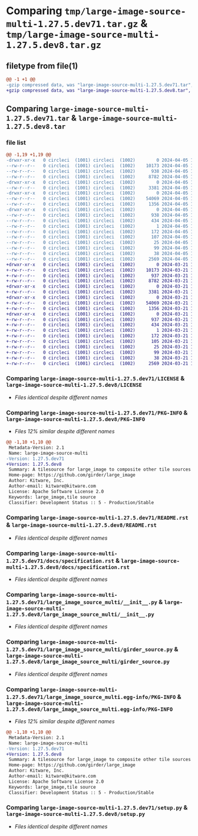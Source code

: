 # Comparing `tmp/large-image-source-multi-1.27.5.dev71.tar.gz` & `tmp/large-image-source-multi-1.27.5.dev8.tar.gz`

## filetype from file(1)

```diff
@@ -1 +1 @@
-gzip compressed data, was "large-image-source-multi-1.27.5.dev71.tar", last modified: Fri Apr  5 17:26:14 2024, max compression
+gzip compressed data, was "large-image-source-multi-1.27.5.dev8.tar", last modified: Thu Mar 21 13:11:13 2024, max compression
```

## Comparing `large-image-source-multi-1.27.5.dev71.tar` & `large-image-source-multi-1.27.5.dev8.tar`

### file list

```diff
@@ -1,19 +1,19 @@
-drwxr-xr-x   0 circleci  (1001) circleci  (1002)        0 2024-04-05 17:26:14.386481 large-image-source-multi-1.27.5.dev71/
--rw-r--r--   0 circleci  (1001) circleci  (1002)    10173 2024-04-05 17:26:14.000000 large-image-source-multi-1.27.5.dev71/LICENSE
--rw-r--r--   0 circleci  (1001) circleci  (1002)      938 2024-04-05 17:26:14.386481 large-image-source-multi-1.27.5.dev71/PKG-INFO
--rw-r--r--   0 circleci  (1001) circleci  (1002)     8782 2024-04-05 17:26:14.000000 large-image-source-multi-1.27.5.dev71/README.rst
-drwxr-xr-x   0 circleci  (1001) circleci  (1002)        0 2024-04-05 17:26:14.382481 large-image-source-multi-1.27.5.dev71/docs/
--rw-r--r--   0 circleci  (1001) circleci  (1002)     3381 2024-04-05 17:23:19.000000 large-image-source-multi-1.27.5.dev71/docs/specification.rst
-drwxr-xr-x   0 circleci  (1001) circleci  (1002)        0 2024-04-05 17:26:14.386481 large-image-source-multi-1.27.5.dev71/large_image_source_multi/
--rw-r--r--   0 circleci  (1001) circleci  (1002)    54069 2024-04-05 17:23:19.000000 large-image-source-multi-1.27.5.dev71/large_image_source_multi/__init__.py
--rw-r--r--   0 circleci  (1001) circleci  (1002)     1356 2024-04-05 17:23:19.000000 large-image-source-multi-1.27.5.dev71/large_image_source_multi/girder_source.py
-drwxr-xr-x   0 circleci  (1001) circleci  (1002)        0 2024-04-05 17:26:14.386481 large-image-source-multi-1.27.5.dev71/large_image_source_multi.egg-info/
--rw-r--r--   0 circleci  (1001) circleci  (1002)      938 2024-04-05 17:26:14.000000 large-image-source-multi-1.27.5.dev71/large_image_source_multi.egg-info/PKG-INFO
--rw-r--r--   0 circleci  (1001) circleci  (1002)      434 2024-04-05 17:26:14.000000 large-image-source-multi-1.27.5.dev71/large_image_source_multi.egg-info/SOURCES.txt
--rw-r--r--   0 circleci  (1001) circleci  (1002)        1 2024-04-05 17:26:14.000000 large-image-source-multi-1.27.5.dev71/large_image_source_multi.egg-info/dependency_links.txt
--rw-r--r--   0 circleci  (1001) circleci  (1002)      172 2024-04-05 17:26:14.000000 large-image-source-multi-1.27.5.dev71/large_image_source_multi.egg-info/entry_points.txt
--rw-r--r--   0 circleci  (1001) circleci  (1002)      107 2024-04-05 17:26:14.000000 large-image-source-multi-1.27.5.dev71/large_image_source_multi.egg-info/requires.txt
--rw-r--r--   0 circleci  (1001) circleci  (1002)       25 2024-04-05 17:26:14.000000 large-image-source-multi-1.27.5.dev71/large_image_source_multi.egg-info/top_level.txt
--rw-r--r--   0 circleci  (1001) circleci  (1002)       99 2024-04-05 17:23:19.000000 large-image-source-multi-1.27.5.dev71/pyproject.toml
--rw-r--r--   0 circleci  (1001) circleci  (1002)       38 2024-04-05 17:26:14.386481 large-image-source-multi-1.27.5.dev71/setup.cfg
--rw-r--r--   0 circleci  (1001) circleci  (1002)     2569 2024-04-05 17:23:19.000000 large-image-source-multi-1.27.5.dev71/setup.py
+drwxr-xr-x   0 circleci  (1001) circleci  (1002)        0 2024-03-21 13:11:13.852408 large-image-source-multi-1.27.5.dev8/
+-rw-r--r--   0 circleci  (1001) circleci  (1002)    10173 2024-03-21 13:11:13.000000 large-image-source-multi-1.27.5.dev8/LICENSE
+-rw-r--r--   0 circleci  (1001) circleci  (1002)      937 2024-03-21 13:11:13.852408 large-image-source-multi-1.27.5.dev8/PKG-INFO
+-rw-r--r--   0 circleci  (1001) circleci  (1002)     8782 2024-03-21 13:11:13.000000 large-image-source-multi-1.27.5.dev8/README.rst
+drwxr-xr-x   0 circleci  (1001) circleci  (1002)        0 2024-03-21 13:11:13.852408 large-image-source-multi-1.27.5.dev8/docs/
+-rw-r--r--   0 circleci  (1001) circleci  (1002)     3381 2024-03-21 13:08:10.000000 large-image-source-multi-1.27.5.dev8/docs/specification.rst
+drwxr-xr-x   0 circleci  (1001) circleci  (1002)        0 2024-03-21 13:11:13.852408 large-image-source-multi-1.27.5.dev8/large_image_source_multi/
+-rw-r--r--   0 circleci  (1001) circleci  (1002)    54069 2024-03-21 13:08:10.000000 large-image-source-multi-1.27.5.dev8/large_image_source_multi/__init__.py
+-rw-r--r--   0 circleci  (1001) circleci  (1002)     1356 2024-03-21 13:08:10.000000 large-image-source-multi-1.27.5.dev8/large_image_source_multi/girder_source.py
+drwxr-xr-x   0 circleci  (1001) circleci  (1002)        0 2024-03-21 13:11:13.852408 large-image-source-multi-1.27.5.dev8/large_image_source_multi.egg-info/
+-rw-r--r--   0 circleci  (1001) circleci  (1002)      937 2024-03-21 13:11:13.000000 large-image-source-multi-1.27.5.dev8/large_image_source_multi.egg-info/PKG-INFO
+-rw-r--r--   0 circleci  (1001) circleci  (1002)      434 2024-03-21 13:11:13.000000 large-image-source-multi-1.27.5.dev8/large_image_source_multi.egg-info/SOURCES.txt
+-rw-r--r--   0 circleci  (1001) circleci  (1002)        1 2024-03-21 13:11:13.000000 large-image-source-multi-1.27.5.dev8/large_image_source_multi.egg-info/dependency_links.txt
+-rw-r--r--   0 circleci  (1001) circleci  (1002)      172 2024-03-21 13:11:13.000000 large-image-source-multi-1.27.5.dev8/large_image_source_multi.egg-info/entry_points.txt
+-rw-r--r--   0 circleci  (1001) circleci  (1002)      105 2024-03-21 13:11:13.000000 large-image-source-multi-1.27.5.dev8/large_image_source_multi.egg-info/requires.txt
+-rw-r--r--   0 circleci  (1001) circleci  (1002)       25 2024-03-21 13:11:13.000000 large-image-source-multi-1.27.5.dev8/large_image_source_multi.egg-info/top_level.txt
+-rw-r--r--   0 circleci  (1001) circleci  (1002)       99 2024-03-21 13:08:10.000000 large-image-source-multi-1.27.5.dev8/pyproject.toml
+-rw-r--r--   0 circleci  (1001) circleci  (1002)       38 2024-03-21 13:11:13.852408 large-image-source-multi-1.27.5.dev8/setup.cfg
+-rw-r--r--   0 circleci  (1001) circleci  (1002)     2569 2024-03-21 13:08:10.000000 large-image-source-multi-1.27.5.dev8/setup.py
```

### Comparing `large-image-source-multi-1.27.5.dev71/LICENSE` & `large-image-source-multi-1.27.5.dev8/LICENSE`

 * *Files identical despite different names*

### Comparing `large-image-source-multi-1.27.5.dev71/PKG-INFO` & `large-image-source-multi-1.27.5.dev8/PKG-INFO`

 * *Files 12% similar despite different names*

```diff
@@ -1,10 +1,10 @@
 Metadata-Version: 2.1
 Name: large-image-source-multi
-Version: 1.27.5.dev71
+Version: 1.27.5.dev8
 Summary: A tilesource for large_image to composite other tile sources
 Home-page: https://github.com/girder/large_image
 Author: Kitware, Inc.
 Author-email: kitware@kitware.com
 License: Apache Software License 2.0
 Keywords: large_image,tile source
 Classifier: Development Status :: 5 - Production/Stable
```

### Comparing `large-image-source-multi-1.27.5.dev71/README.rst` & `large-image-source-multi-1.27.5.dev8/README.rst`

 * *Files identical despite different names*

### Comparing `large-image-source-multi-1.27.5.dev71/docs/specification.rst` & `large-image-source-multi-1.27.5.dev8/docs/specification.rst`

 * *Files identical despite different names*

### Comparing `large-image-source-multi-1.27.5.dev71/large_image_source_multi/__init__.py` & `large-image-source-multi-1.27.5.dev8/large_image_source_multi/__init__.py`

 * *Files identical despite different names*

### Comparing `large-image-source-multi-1.27.5.dev71/large_image_source_multi/girder_source.py` & `large-image-source-multi-1.27.5.dev8/large_image_source_multi/girder_source.py`

 * *Files identical despite different names*

### Comparing `large-image-source-multi-1.27.5.dev71/large_image_source_multi.egg-info/PKG-INFO` & `large-image-source-multi-1.27.5.dev8/large_image_source_multi.egg-info/PKG-INFO`

 * *Files 12% similar despite different names*

```diff
@@ -1,10 +1,10 @@
 Metadata-Version: 2.1
 Name: large-image-source-multi
-Version: 1.27.5.dev71
+Version: 1.27.5.dev8
 Summary: A tilesource for large_image to composite other tile sources
 Home-page: https://github.com/girder/large_image
 Author: Kitware, Inc.
 Author-email: kitware@kitware.com
 License: Apache Software License 2.0
 Keywords: large_image,tile source
 Classifier: Development Status :: 5 - Production/Stable
```

### Comparing `large-image-source-multi-1.27.5.dev71/setup.py` & `large-image-source-multi-1.27.5.dev8/setup.py`

 * *Files identical despite different names*


